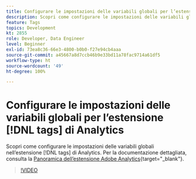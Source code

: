 ```yaml
---
title: Configurare le impostazioni delle variabili globali per l’estensione  [!DNL tags]  di Analytics
description: Scopri come configurare le impostazioni delle variabili globali nell’estensione  [!DNL tags]  di Analytics.
feature: Tags
topics: Development
kt: 2855
role: Developer, Data Engineer
level: Beginner
exl-id: 73ea8c36-66e3-4800-b0b0-f27e94cb4aaa
source-git-commit: a45667a8d7ccb46b9e33bd11a78fac9714a61df5
workflow-type: ht
source-wordcount: '49'
ht-degree: 100%

---
```


# Configurare le impostazioni delle variabili globali per l’estensione [!DNL tags] di Analytics

Scopri come configurare le impostazioni delle variabili globali nell’estensione [!DNL tags] di Analytics. Per la documentazione dettagliata, consulta la [Panoramica dell’estensione Adobe Analytics](https://experienceleague.adobe.com/docs/experience-platform/tags/extensions/client/analytics/overview.html?lang=it){target="_blank"}.

>[!VIDEO](https://video.tv.adobe.com/v/27181/?quality=12&learn=on)
